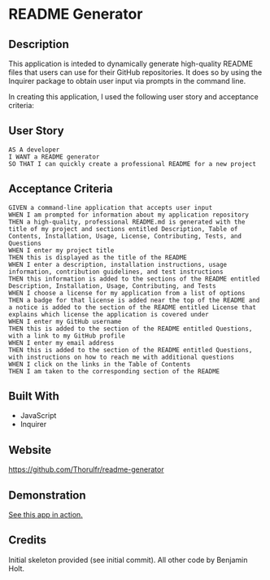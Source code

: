 # README Generator

## Description

This application is inteded to dynamically generate high-quality README files that users can use for their GitHub repositories. It does so by using the Inquirer package to obtain user input via prompts in the command line.

In creating this application, I used the following user story and acceptance criteria:

## User Story

```
AS A developer
I WANT a README generator
SO THAT I can quickly create a professional README for a new project
```

## Acceptance Criteria

```
GIVEN a command-line application that accepts user input
WHEN I am prompted for information about my application repository
THEN a high-quality, professional README.md is generated with the title of my project and sections entitled Description, Table of Contents, Installation, Usage, License, Contributing, Tests, and Questions
WHEN I enter my project title
THEN this is displayed as the title of the README
WHEN I enter a description, installation instructions, usage information, contribution guidelines, and test instructions
THEN this information is added to the sections of the README entitled Description, Installation, Usage, Contributing, and Tests
WHEN I choose a license for my application from a list of options
THEN a badge for that license is added near the top of the README and a notice is added to the section of the README entitled License that explains which license the application is covered under
WHEN I enter my GitHub username
THEN this is added to the section of the README entitled Questions, with a link to my GitHub profile
WHEN I enter my email address
THEN this is added to the section of the README entitled Questions, with instructions on how to reach me with additional questions
WHEN I click on the links in the Table of Contents
THEN I am taken to the corresponding section of the README
```

## Built With

-   JavaScript
-   Inquirer

## Website

<https://github.com/Thorulfr/readme-generator>

## Demonstration

[See this app in action.](https://youtu.be/zMG2dOn2F5o)

## Credits

Initial skeleton provided (see initial commit). All other code by Benjamin Holt.
